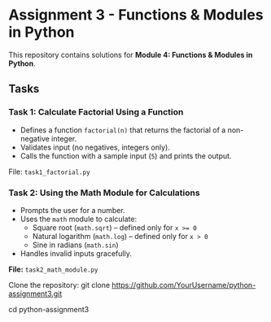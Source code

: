 # Assignment 3 - Functions & Modules in Python

This repository contains solutions for **Module 4: Functions & Modules in Python**.

## Tasks

### Task 1: Calculate Factorial Using a Function
- Defines a function `factorial(n)` that returns the factorial of a non-negative integer.
- Validates input (no negatives, integers only).
- Calls the function with a sample input (`5`) and prints the output.

File: `task1_factorial.py`

### Task 2: Using the Math Module for Calculations
- Prompts the user for a number.
- Uses the `math` module to calculate:
  - Square root (`math.sqrt`) – defined only for `x >= 0`
  - Natural logarithm (`math.log`) – defined only for `x > 0`
  - Sine in radians (`math.sin`)
- Handles invalid inputs gracefully.

**File:** `task2_math_module.py`

Clone the repository: git clone https://github.com/YourUsername/python-assignment3.git

cd python-assignment3
